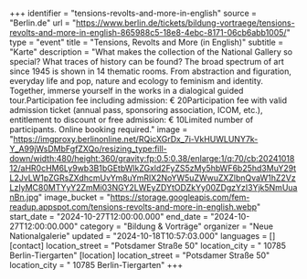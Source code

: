 +++
identifier = "tensions-revolts-and-more-in-english"
source = "Berlin.de"
url = "https://www.berlin.de/tickets/bildung-vortraege/tensions-revolts-and-more-in-english-865988c5-18e8-4ebc-8171-06cb6abb1005/"
type = "event"
title = "Tensions, Revolts and More (in English)"
subtitle = "Karte"
description = "What makes the collection of the National Gallery so special? What traces of history can be found? The broad spectrum of art since 1945 is shown in 14 thematic rooms. From abstraction and figuration, everyday life and pop, nature and ecology to feminism and identity. Together, immerse yourself in the works in a dialogical guided tour.Participation fee including admission: € 20Participation fee with valid admission ticket (annual pass, sponsoring association, ICOM, etc.), entitlement to discount or free admission: € 10Limited number of participants. Online booking required."
image = "https://imgproxy.berlinonline.net/RQicXGrDx_7i-VkHUWLUNY7k-Y_A99jWsDMbFgfZXQo/resizing_type:fill-down/width:480/height:360/gravity:fp:0.5:0.38/enlarge:1/q:70/cb:2024101812/aHR0cHM6Ly9wb3B1bGEtbWlkZGxld2FyZS5zMy5hbWF6b25hd3MuY29tL2JvLW1pZGRsZXdhcmUvYm8uYmRlX2NoYW5uZWwuZXZlbnQvaW1hZ2VzLzIyMC80MTYyY2ZmMi03NGY2LWEyZDYtODZkYy00ZDgzYzI3Yjk5NmUuanBn.jpg"
image_bucket = "https://storage.googleapis.com/fem-readup.appspot.com/tensions-revolts-and-more-in-english.webp"
start_date = "2024-10-27T12:00:00.000"
end_date = "2024-10-27T12:00:00.000"
category = "Bildung & Vorträge"
organizer = "Neue Nationalgalerie"
updated = "2024-10-18T10:57:03.000"
languages = []
[contact]
location_street = "Potsdamer Straße 50"
location_city = " 10785 Berlin-Tiergarten"
[location]
location_street = "Potsdamer Straße 50"
location_city = " 10785 Berlin-Tiergarten"
+++